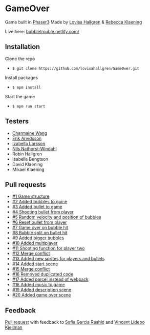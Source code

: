 # GameOver

Game built in [Phaser3](https://phaser.io/)
Made by [Lovisa Hallgren](https://github.com/lovisahallgren) & [Rebecca Klaening](https://github.com/RebeccaKlaening)

Live here: [bubbletrouble.netlify.com/](https://bubbletrouble.netlify.com/)

## Installation

Clone the repo

- `$ git clone https://github.com/lovisahallgren/GameOver.git`

Install packages

- `$ npm install`

Start the game

- `$ npm run start`

## Testers

- [Charmaine Wang](https://github.com/charmaine-wang)
- [Erik Arvidsson](https://github.com/erikarvidsson)
- [Izabella Larsson](https://github.com/izabellalarsson)
- [Nils Nathorst-Windahl](https://github.com/nilsnathorst)
- Robin Hallgren
- Isabella Bengtson
- David Klaening
- Mikael Klaening

## Pull requests

- [#1 Game structure](https://github.com/lovisahallgren/GameOver/pull/1)
- [#2 Added bubbles to game](https://github.com/lovisahallgren/GameOver/pull/2)
- [#3 Added bullet to game](https://github.com/lovisahallgren/GameOver/pull/3)
- [#4 Shooting bullet from player](https://github.com/lovisahallgren/GameOver/pull/4)
- [#5 Random velocity and position of bubbles](https://github.com/lovisahallgren/GameOver/pull/5)
- [#6 Reset bullet from player](https://github.com/lovisahallgren/GameOver/pull/6)
- [#7 Game over on bubble hit](https://github.com/lovisahallgren/GameOver/pull/7)
- [#8 Bubble split on bullet hit](https://github.com/lovisahallgren/GameOver/pull/8)
- [#9 Added bigger bubbles](https://github.com/lovisahallgren/GameOver/pull/9)
- [#10 Added multiplayer](https://github.com/lovisahallgren/GameOver/pull/10)
- [#11 Shooting function for player two](https://github.com/lovisahallgren/GameOver/pull/11)
- [#12 Merge conflict](https://github.com/lovisahallgren/GameOver/pull/12)
- [#13 Added new sprites for players and bullets](https://github.com/lovisahallgren/GameOver/pull/13)
- [#14 Added start scene](https://github.com/lovisahallgren/GameOver/pull/14)
- [#15 Merge conflict](https://github.com/lovisahallgren/GameOver/pull/15)
- [#16 Removed duplicated code](https://github.com/lovisahallgren/GameOver/pull/16)
- [#17 Added parcel instead of webpack](https://github.com/lovisahallgren/GameOver/pull/17)
- [#18 Added music to game](https://github.com/lovisahallgren/GameOver/pull/18)
- [#19 Added description scene](https://github.com/lovisahallgren/GameOver/pull/19)
- [#20 Added game over scene](https://github.com/lovisahallgren/GameOver/pull/20)

## Feedback

[Pull request]() with feedback to [Sofia Garcia Rashid](https://github.com/sof1agarc1a) and [Vincent Lidebo Kjellman](https://github.com/VincentLideboKjellman)
